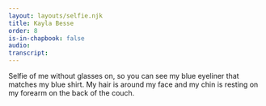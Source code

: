 ```yaml
---
layout: layouts/selfie.njk
title: Kayla Besse
order: 8
is-in-chapbook: false
audio:
transcript:
---
```


Selfie of me without glasses on, so you can see my blue eyeliner that matches my blue shirt. My hair is around my face and my chin is resting on my forearm on the back of the couch.
